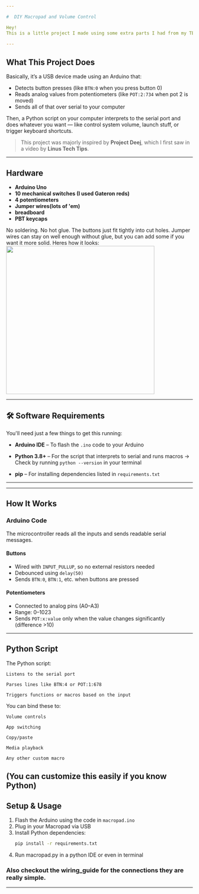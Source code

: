 ```yaml
---

#  DIY Macropad and Volume Control

Hey!
This is a little project I made using some extra parts I had from my TEP class in college. It’s a simple macropad with mechanical switches and potentiometers that you can fully control via Python.

---
```


## What This Project Does

Basically, it’s a USB device made using an Arduino that:

* Detects button presses (like `BTN:0` when you press button 0)
* Reads analog values from potentiometers (like `POT:2:734` when pot 2 is moved)
* Sends all of that over serial to your computer

Then, a Python script on your computer interprets to the serial port and does whatever you want — like control system volume, launch stuff, or trigger keyboard shortcuts.

> This project was majorly inspired by **Project Deej**, which I first saw in a video by **Linus Tech Tips**.
---

## Hardware

* **Arduino Uno**
* **10 mechanical switches (I used Gateron reds)**
* **4 potentiometers**
* **Jumper wires(lots of 'em)**
* **breadboard**
* **PBT keycaps**

No soldering. No hot glue. The buttons just fit tightly into cut holes. Jumper wires can stay on well enough without glue, but you can add some if you want it more solid.
Heres how it looks:
<img src="img/final_look.jpeg" width="400"/>

---

## 🛠️ Software Requirements

You'll need just a few things to get this running:

* **Arduino IDE** – To flash the `.ino` code to your Arduino

* **Python 3.8+** – For the script that interprets to serial and runs macros
  → Check by running `python --version` in your terminal

* **pip** – For installing dependencies listed in `requirements.txt`

---

---

##  How It Works

### Arduino Code

The microcontroller reads all the inputs and sends readable serial messages.

#### Buttons

* Wired with `INPUT_PULLUP`, so no external resistors needed
* Debounced using `delay(50)`
* Sends `BTN:0`, `BTN:1`, etc. when buttons are pressed

#### Potentiometers

* Connected to analog pins (A0–A3)
* Range: 0–1023
* Sends `POT:x:value` only when the value changes significantly (difference >10)

---
## Python Script 

The Python script:

    Listens to the serial port

    Parses lines like BTN:4 or POT:1:678

    Triggers functions or macros based on the input

You can bind these to:

    Volume controls

    App switching

    Copy/paste

    Media playback

    Any other custom macro

(You can customize this easily if you know Python)
---
## Setup & Usage

1. Flash the Arduino using the code in `macropad.ino`
2. Plug in your Macropad via USB
3. Install Python dependencies:
   ```bash
   pip install -r requirements.txt
   ```
4. Run macropad.py in a python IDE or even in terminal
   
### Also checkout the wiring_guide for the connections they are really simple.
---
